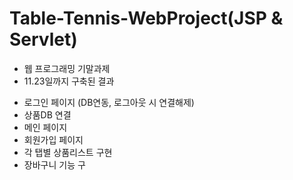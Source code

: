 # Table-Tennis-WebProject(JSP & Servlet)
* 웹 프로그래밍 기말과제 
* 11.23일까지 구축된 결과
 - 로그인 페이지 (DB연동, 로그아웃 시 연결해제)
 - 상품DB 연결
 - 메인 페이지
 - 회원가입 페이지
 - 각 탭별 상품리스트 구현
 - 장바구니 기능 구
